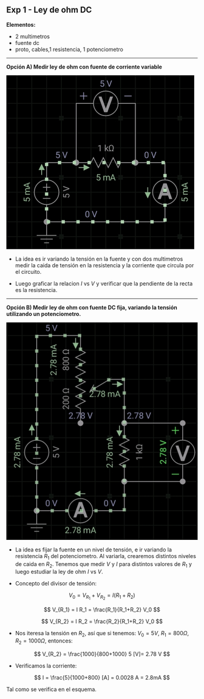 ## Exp 1 - Ley de ohm DC

**Elementos:**

- 2 multimetros
- fuente dc
- proto, cables,1 resistencia, 1 potenciometro

---

**Opción A) Medir ley de ohm con fuente de corriente variable**

![1-1](images/1-1.jpg)

- La idea es ir variando la tensión en la fuente y con dos multimetros medir la caida de tensión en la resistencia y la corriente que circula por el circuito. 

- Luego graficar la relacion $I$ vs $V$ y verificar que la pendiente de la recta es la resistencia.

---

**Opción B) Medir ley de ohm con fuente DC fija, variando la tensión utilizando un potenciometro.**

![1-2](images/1-2.jpg)

- La idea es fijar la fuente en un nivel de tensión, e ir variando la resistencia $R_1$ del potenciometro. Al variarla, crearemos distintos niveles de caida en $R_2$. Tenemos que medir $V$ y $I$ para distintos valores de $R_1$ y luego estudiar la ley de ohm $I$ vs $V$.

- Concepto del divisor de tensión:

$$
V_0 = V_{R_1} + V_{R_2} = I (R_1 + R_2)
$$

$$
V_{R_1} = I R_1 = \frac{R_1}{R_1+R_2} V_0
$$

$$
V_{R_2} = I R_2 = \frac{R_2}{R_1+R_2} V_0
$$

- Nos iteresa la tensión en $R_2$, así que si tenemos: $V_0=5 V$, $R_1=800\Omega$, $R_2=1000\Omega$, entonces:

$$
V_{R_2} = \frac{1000}{800+1000} 5 [V]= 2.78 V 
$$

- Verificamos la corriente:

$$
I = \frac{5}{1000+800} [A] = 0.0028 A = 2.8mA
$$

Tal como se verifica en el esquema.
